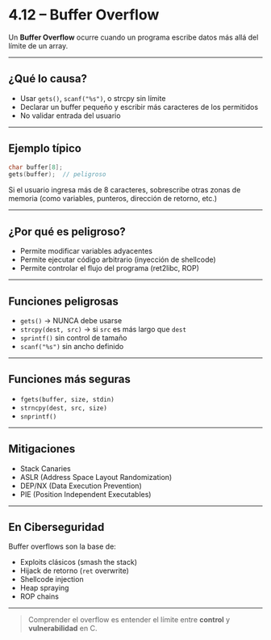 # 4.12 – Buffer Overflow

Un **Buffer Overflow** ocurre cuando un programa escribe datos más allá del límite de un array.

---

## ¿Qué lo causa?

- Usar `gets()`, `scanf("%s")`, o strcpy sin límite
- Declarar un buffer pequeño y escribir más caracteres de los permitidos
- No validar entrada del usuario

---

## Ejemplo típico

```c
char buffer[8];
gets(buffer);  // peligroso
```

Si el usuario ingresa más de 8 caracteres, sobrescribe otras zonas de memoria (como variables, punteros, dirección de retorno, etc.)

---

## ¿Por qué es peligroso?

- Permite modificar variables adyacentes
- Permite ejecutar código arbitrario (inyección de shellcode)
- Permite controlar el flujo del programa (ret2libc, ROP)

---

## Funciones peligrosas

- `gets()` → NUNCA debe usarse
- `strcpy(dest, src)` → si `src` es más largo que `dest`
- `sprintf()` sin control de tamaño
- `scanf("%s")` sin ancho definido

---

## Funciones más seguras

- `fgets(buffer, size, stdin)`
- `strncpy(dest, src, size)`
- `snprintf()`

---

## Mitigaciones

- Stack Canaries
- ASLR (Address Space Layout Randomization)
- DEP/NX (Data Execution Prevention)
- PIE (Position Independent Executables)

---

## En Ciberseguridad

Buffer overflows son la base de:

- Exploits clásicos (smash the stack)
- Hijack de retorno (`ret` overwrite)
- Shellcode injection
- Heap spraying
- ROP chains

---

> Comprender el overflow es entender el límite entre **control** y **vulnerabilidad** en C.
